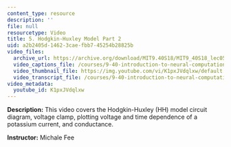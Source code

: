```yaml
---
content_type: resource
description: ''
file: null
resourcetype: Video
title: 5. Hodgkin-Huxley Model Part 2
uid: a2b2405d-1462-3cae-fbb7-45254b28825b
video_files:
  archive_url: https://archive.org/download/MIT9.40S18/MIT9_40S18_lec05_300k.mp4
  video_captions_file: /courses/9-40-introduction-to-neural-computation-spring-2018/8653b5290e5751dea7648c54c14ee62f_K1pxJVdqlxw.vtt
  video_thumbnail_file: https://img.youtube.com/vi/K1pxJVdqlxw/default.jpg
  video_transcript_file: /courses/9-40-introduction-to-neural-computation-spring-2018/e5a882fe620f3ef9473319d10cf82220_K1pxJVdqlxw.pdf
video_metadata:
  youtube_id: K1pxJVdqlxw
---
```


**Description:** This video covers the Hodgkin-Huxley (HH) model circuit diagram, voltage clamp, plotting voltage and time dependence of a potassium current, and conductance.

**Instructor:** Michale Fee
